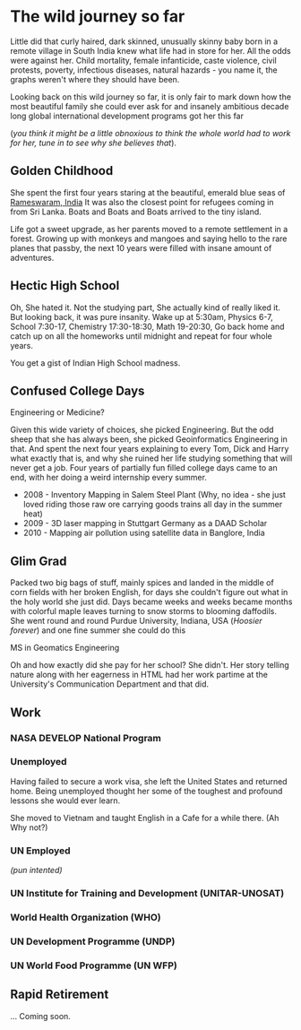 # The wild journey so far

Little did that curly haired, dark skinned, unusually skinny baby born in a remote village in South India knew what life had in store for her. All the odds were against her. Child mortality, female infanticide, caste violence, civil protests, poverty, infectious diseases, natural hazards - you name it, the graphs weren't where they should have been. 

Looking back on this wild journey so far, it is only fair to mark down how the most beautiful family she could ever ask for and insanely ambitious decade long global international development programs got her this far 

(_you think it might be a little obnoxious to think the whole world had to work for her, tune in to see why she believes that_). 

## Golden Childhood

She spent the first four years staring at the beautiful, emerald blue seas of [Rameswaram, India](https://goo.gl/maps/mUVw2cxbFnBCR3JYA)
It was also the closest point for refugees coming in from Sri Lanka. Boats and Boats and Boats arrived to the tiny island. 

Life got a sweet upgrade, as her parents moved to a remote settlement in a forest. Growing up with monkeys and mangoes and saying hello to the rare planes that passby, the next 10 years were filled with insane amount of adventures. 

## Hectic High School

Oh, She hated it. Not the studying part, She actually kind of really liked it. But looking back, it was pure insanity. 
Wake up at 5:30am, Physics 6-7, School 7:30-17, Chemistry 17:30-18:30, Math 19-20:30, Go back home and catch up on all the homeworks until midnight and repeat for four whole years. 

You get a gist of Indian High School madness. 

## Confused College Days

Engineering or Medicine? 

Given this wide variety of choices, she picked Engineering. But the odd sheep that she has always been, she picked Geoinformatics Engineering in that. And spent the next four years explaining to every Tom, Dick and Harry what exactly that is, and why she ruined her life studying something that will never get a job. 
Four years of partially fun filled college days came to an end, with her doing a weird internship every summer.

- 2008 - Inventory Mapping in Salem Steel Plant (Why, no idea - she just loved riding those raw ore carrying goods trains all day in the summer heat)
- 2009 - 3D laser mapping in Stuttgart Germany as a DAAD Scholar
- 2010 - Mapping air pollution using satellite data in Banglore, India

## Glim Grad

Packed two big bags of stuff, mainly spices and landed in the middle of corn fields with her broken English, for days she couldn't figure out what in the holy world she just did. Days became weeks and weeks became months with colorful maple leaves turning to snow storms to blooming daffodils. She went round and round Purdue University, Indiana, USA (_Hoosier forever_) and one fine summer she could do this 
<image>

MS in Geomatics Engineering

Oh and how exactly did she pay for her school? She didn't. Her story telling nature along with her eagerness in HTML had her work partime at the University's Communication Department and that did. 

## Work

### NASA DEVELOP National Program

### Unemployed

Having failed to secure a work visa, she left the United States and returned home. Being unemployed thought her some of the toughest and profound lessons she would ever learn. 

She moved to Vietnam and taught English in a Cafe for a while there. (Ah Why not?)

### UN Employed 
_(pun intented)_

### UN Institute for Training and Development (UNITAR-UNOSAT)

### World Health Organization (WHO)

### UN Development Programme (UNDP)

### UN World Food Programme (UN WFP)

## Rapid Retirement
... Coming soon.
